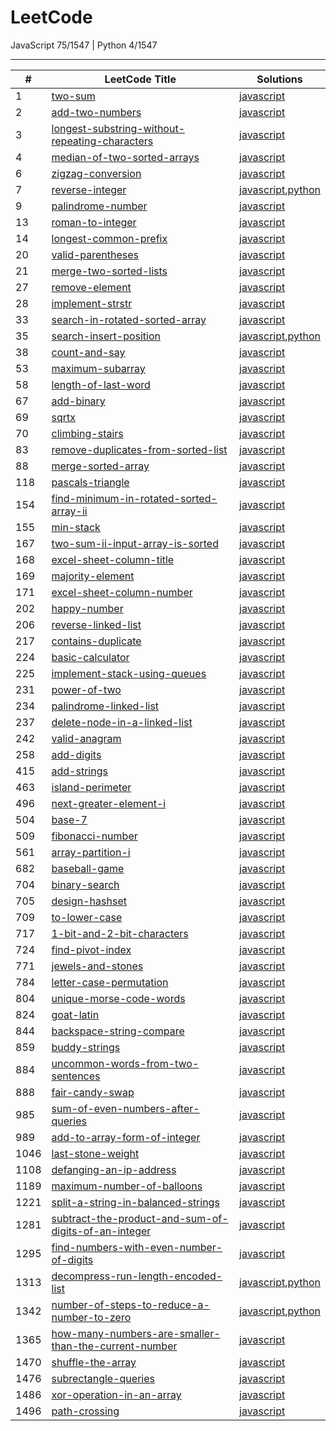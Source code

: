 # LeetCode

JavaScript 75/1547 | Python 4/1547

---

| # | LeetCode Title  | Solutions | 
 |---|---|---| 
| 1 | [two-sum](https://leetcode.com/problems/two-sum)  | [javascript](https://github.com/polunzh/leetcode/blob/master/javascript/1-two-sum.js) |
| 2 | [add-two-numbers](https://leetcode.com/problems/add-two-numbers)  | [javascript](https://github.com/polunzh/leetcode/blob/master/javascript/2-add-two-numbers.js) |
| 3 | [longest-substring-without-repeating-characters](https://leetcode.com/problems/longest-substring-without-repeating-characters)  | [javascript](https://github.com/polunzh/leetcode/blob/master/javascript/3-longest-substring-without-repeating-characters.js) |
| 4 | [median-of-two-sorted-arrays](https://leetcode.com/problems/median-of-two-sorted-arrays)  | [javascript](https://github.com/polunzh/leetcode/blob/master/javascript/4-median-of-two-sorted-arrays.js) |
| 6 | [zigzag-conversion](https://leetcode.com/problems/zigzag-conversion)  | [javascript](https://github.com/polunzh/leetcode/blob/master/javascript/6-zigzag-conversion.js) |
| 7 | [reverse-integer](https://leetcode.com/problems/reverse-integer)  | [javascript](https://github.com/polunzh/leetcode/blob/master/javascript/7-reverse-integer.js),[python](https://github.com/polunzh/leetcode/blob/master/python/7-reverse-integer.py) |
| 9 | [palindrome-number](https://leetcode.com/problems/palindrome-number)  | [javascript](https://github.com/polunzh/leetcode/blob/master/javascript/9-palindrome-number.js) |
| 13 | [roman-to-integer](https://leetcode.com/problems/roman-to-integer)  | [javascript](https://github.com/polunzh/leetcode/blob/master/javascript/13-roman-to-integer.js) |
| 14 | [longest-common-prefix](https://leetcode.com/problems/longest-common-prefix)  | [javascript](https://github.com/polunzh/leetcode/blob/master/javascript/14-longest-common-prefix.js) |
| 20 | [valid-parentheses](https://leetcode.com/problems/valid-parentheses)  | [javascript](https://github.com/polunzh/leetcode/blob/master/javascript/20-valid-parentheses.js) |
| 21 | [merge-two-sorted-lists](https://leetcode.com/problems/merge-two-sorted-lists)  | [javascript](https://github.com/polunzh/leetcode/blob/master/javascript/21-merge-two-sorted-lists.js) |
| 27 | [remove-element](https://leetcode.com/problems/remove-element)  | [javascript](https://github.com/polunzh/leetcode/blob/master/javascript/27-remove-element.js) |
| 28 | [implement-strstr](https://leetcode.com/problems/implement-strstr)  | [javascript](https://github.com/polunzh/leetcode/blob/master/javascript/28-implement-strstr.js) |
| 33 | [search-in-rotated-sorted-array](https://leetcode.com/problems/search-in-rotated-sorted-array)  | [javascript](https://github.com/polunzh/leetcode/blob/master/javascript/33-search-in-rotated-sorted-array.js) |
| 35 | [search-insert-position](https://leetcode.com/problems/search-insert-position)  | [javascript](https://github.com/polunzh/leetcode/blob/master/javascript/35-search-insert-position.js),[python](https://github.com/polunzh/leetcode/blob/master/python/35-search-insert-position.py) |
| 38 | [count-and-say](https://leetcode.com/problems/count-and-say)  | [javascript](https://github.com/polunzh/leetcode/blob/master/javascript/38-count-and-say.js) |
| 53 | [maximum-subarray](https://leetcode.com/problems/maximum-subarray)  | [javascript](https://github.com/polunzh/leetcode/blob/master/javascript/53-maximum-subarray.js) |
| 58 | [length-of-last-word](https://leetcode.com/problems/length-of-last-word)  | [javascript](https://github.com/polunzh/leetcode/blob/master/javascript/58-length-of-last-word.js) |
| 67 | [add-binary](https://leetcode.com/problems/add-binary)  | [javascript](https://github.com/polunzh/leetcode/blob/master/javascript/67-add-binary.js) |
| 69 | [sqrtx](https://leetcode.com/problems/sqrtx)  | [javascript](https://github.com/polunzh/leetcode/blob/master/javascript/69-sqrtx.js) |
| 70 | [climbing-stairs](https://leetcode.com/problems/climbing-stairs)  | [javascript](https://github.com/polunzh/leetcode/blob/master/javascript/70-climbing-stairs.js) |
| 83 | [remove-duplicates-from-sorted-list](https://leetcode.com/problems/remove-duplicates-from-sorted-list)  | [javascript](https://github.com/polunzh/leetcode/blob/master/javascript/83-remove-duplicates-from-sorted-list.js) |
| 88 | [merge-sorted-array](https://leetcode.com/problems/merge-sorted-array)  | [javascript](https://github.com/polunzh/leetcode/blob/master/javascript/88-merge-sorted-array.js) |
| 118 | [pascals-triangle](https://leetcode.com/problems/pascals-triangle)  | [javascript](https://github.com/polunzh/leetcode/blob/master/javascript/118-pascals-triangle.js) |
| 154 | [find-minimum-in-rotated-sorted-array-ii](https://leetcode.com/problems/find-minimum-in-rotated-sorted-array-ii)  | [javascript](https://github.com/polunzh/leetcode/blob/master/javascript/154-find-minimum-in-rotated-sorted-array-ii.js) |
| 155 | [min-stack](https://leetcode.com/problems/min-stack)  | [javascript](https://github.com/polunzh/leetcode/blob/master/javascript/155-min-stack.js) |
| 167 | [two-sum-ii-input-array-is-sorted](https://leetcode.com/problems/two-sum-ii-input-array-is-sorted)  | [javascript](https://github.com/polunzh/leetcode/blob/master/javascript/167-two-sum-ii-input-array-is-sorted.js) |
| 168 | [excel-sheet-column-title](https://leetcode.com/problems/excel-sheet-column-title)  | [javascript](https://github.com/polunzh/leetcode/blob/master/javascript/168-excel-sheet-column-title.js) |
| 169 | [majority-element](https://leetcode.com/problems/majority-element)  | [javascript](https://github.com/polunzh/leetcode/blob/master/javascript/169-majority-element.js) |
| 171 | [excel-sheet-column-number](https://leetcode.com/problems/excel-sheet-column-number)  | [javascript](https://github.com/polunzh/leetcode/blob/master/javascript/171-excel-sheet-column-number.js) |
| 202 | [happy-number](https://leetcode.com/problems/happy-number)  | [javascript](https://github.com/polunzh/leetcode/blob/master/javascript/202-happy-number.js) |
| 206 | [reverse-linked-list](https://leetcode.com/problems/reverse-linked-list)  | [javascript](https://github.com/polunzh/leetcode/blob/master/javascript/206-reverse-linked-list.js) |
| 217 | [contains-duplicate](https://leetcode.com/problems/contains-duplicate)  | [javascript](https://github.com/polunzh/leetcode/blob/master/javascript/217-contains-duplicate.js) |
| 224 | [basic-calculator](https://leetcode.com/problems/basic-calculator)  | [javascript](https://github.com/polunzh/leetcode/blob/master/javascript/224-basic-calculator.js) |
| 225 | [implement-stack-using-queues](https://leetcode.com/problems/implement-stack-using-queues)  | [javascript](https://github.com/polunzh/leetcode/blob/master/javascript/225-implement-stack-using-queues.js) |
| 231 | [power-of-two](https://leetcode.com/problems/power-of-two)  | [javascript](https://github.com/polunzh/leetcode/blob/master/javascript/231-power-of-two.js) |
| 234 | [palindrome-linked-list](https://leetcode.com/problems/palindrome-linked-list)  | [javascript](https://github.com/polunzh/leetcode/blob/master/javascript/234-palindrome-linked-list.js) |
| 237 | [delete-node-in-a-linked-list](https://leetcode.com/problems/delete-node-in-a-linked-list)  | [javascript](https://github.com/polunzh/leetcode/blob/master/javascript/237-delete-node-in-a-linked-list.js) |
| 242 | [valid-anagram](https://leetcode.com/problems/valid-anagram)  | [javascript](https://github.com/polunzh/leetcode/blob/master/javascript/242-valid-anagram.js) |
| 258 | [add-digits](https://leetcode.com/problems/add-digits)  | [javascript](https://github.com/polunzh/leetcode/blob/master/javascript/258-add-digits.js) |
| 415 | [add-strings](https://leetcode.com/problems/add-strings)  | [javascript](https://github.com/polunzh/leetcode/blob/master/javascript/415-add-strings.js) |
| 463 | [island-perimeter](https://leetcode.com/problems/island-perimeter)  | [javascript](https://github.com/polunzh/leetcode/blob/master/javascript/463-island-perimeter.js) |
| 496 | [next-greater-element-i](https://leetcode.com/problems/next-greater-element-i)  | [javascript](https://github.com/polunzh/leetcode/blob/master/javascript/496-next-greater-element-i.js) |
| 504 | [base-7](https://leetcode.com/problems/base-7)  | [javascript](https://github.com/polunzh/leetcode/blob/master/javascript/504-base-7.js) |
| 509 | [fibonacci-number](https://leetcode.com/problems/fibonacci-number)  | [javascript](https://github.com/polunzh/leetcode/blob/master/javascript/509-fibonacci-number.js) |
| 561 | [array-partition-i](https://leetcode.com/problems/array-partition-i)  | [javascript](https://github.com/polunzh/leetcode/blob/master/javascript/561-array-partition-i.js) |
| 682 | [baseball-game](https://leetcode.com/problems/baseball-game)  | [javascript](https://github.com/polunzh/leetcode/blob/master/javascript/682-baseball-game.js) |
| 704 | [binary-search](https://leetcode.com/problems/binary-search)  | [javascript](https://github.com/polunzh/leetcode/blob/master/javascript/704-binary-search.js) |
| 705 | [design-hashset](https://leetcode.com/problems/design-hashset)  | [javascript](https://github.com/polunzh/leetcode/blob/master/javascript/705-design-hashset.js) |
| 709 | [to-lower-case](https://leetcode.com/problems/to-lower-case)  | [javascript](https://github.com/polunzh/leetcode/blob/master/javascript/709-to-lower-case.js) |
| 717 | [1-bit-and-2-bit-characters](https://leetcode.com/problems/1-bit-and-2-bit-characters)  | [javascript](https://github.com/polunzh/leetcode/blob/master/javascript/717-1-bit-and-2-bit-characters.js) |
| 724 | [find-pivot-index](https://leetcode.com/problems/find-pivot-index)  | [javascript](https://github.com/polunzh/leetcode/blob/master/javascript/724-find-pivot-index.js) |
| 771 | [jewels-and-stones](https://leetcode.com/problems/jewels-and-stones)  | [javascript](https://github.com/polunzh/leetcode/blob/master/javascript/771-jewels-and-stones.js) |
| 784 | [letter-case-permutation](https://leetcode.com/problems/letter-case-permutation)  | [javascript](https://github.com/polunzh/leetcode/blob/master/javascript/784-letter-case-permutation.js) |
| 804 | [unique-morse-code-words](https://leetcode.com/problems/unique-morse-code-words)  | [javascript](https://github.com/polunzh/leetcode/blob/master/javascript/804-unique-morse-code-words.js) |
| 824 | [goat-latin](https://leetcode.com/problems/goat-latin)  | [javascript](https://github.com/polunzh/leetcode/blob/master/javascript/824-goat-latin.js) |
| 844 | [backspace-string-compare](https://leetcode.com/problems/backspace-string-compare)  | [javascript](https://github.com/polunzh/leetcode/blob/master/javascript/844-backspace-string-compare.js) |
| 859 | [buddy-strings](https://leetcode.com/problems/buddy-strings)  | [javascript](https://github.com/polunzh/leetcode/blob/master/javascript/859-buddy-strings.js) |
| 884 | [uncommon-words-from-two-sentences](https://leetcode.com/problems/uncommon-words-from-two-sentences)  | [javascript](https://github.com/polunzh/leetcode/blob/master/javascript/884-uncommon-words-from-two-sentences.js) |
| 888 | [fair-candy-swap](https://leetcode.com/problems/fair-candy-swap)  | [javascript](https://github.com/polunzh/leetcode/blob/master/javascript/888-fair-candy-swap.js) |
| 985 | [sum-of-even-numbers-after-queries](https://leetcode.com/problems/sum-of-even-numbers-after-queries)  | [javascript](https://github.com/polunzh/leetcode/blob/master/javascript/985-sum-of-even-numbers-after-queries.js) |
| 989 | [add-to-array-form-of-integer](https://leetcode.com/problems/add-to-array-form-of-integer)  | [javascript](https://github.com/polunzh/leetcode/blob/master/javascript/989-add-to-array-form-of-integer.js) |
| 1046 | [last-stone-weight](https://leetcode.com/problems/last-stone-weight)  | [javascript](https://github.com/polunzh/leetcode/blob/master/javascript/1046-last-stone-weight.js) |
| 1108 | [defanging-an-ip-address](https://leetcode.com/problems/defanging-an-ip-address)  | [javascript](https://github.com/polunzh/leetcode/blob/master/javascript/1108-defanging-an-ip-address.js) |
| 1189 | [maximum-number-of-balloons](https://leetcode.com/problems/maximum-number-of-balloons)  | [javascript](https://github.com/polunzh/leetcode/blob/master/javascript/1189-maximum-number-of-balloons.js) |
| 1221 | [split-a-string-in-balanced-strings](https://leetcode.com/problems/split-a-string-in-balanced-strings)  | [javascript](https://github.com/polunzh/leetcode/blob/master/javascript/1221-split-a-string-in-balanced-strings.js) |
| 1281 | [subtract-the-product-and-sum-of-digits-of-an-integer](https://leetcode.com/problems/subtract-the-product-and-sum-of-digits-of-an-integer)  | [javascript](https://github.com/polunzh/leetcode/blob/master/javascript/1281-subtract-the-product-and-sum-of-digits-of-an-integer.js) |
| 1295 | [find-numbers-with-even-number-of-digits](https://leetcode.com/problems/find-numbers-with-even-number-of-digits)  | [javascript](https://github.com/polunzh/leetcode/blob/master/javascript/1295-find-numbers-with-even-number-of-digits.js) |
| 1313 | [decompress-run-length-encoded-list](https://leetcode.com/problems/decompress-run-length-encoded-list)  | [javascript](https://github.com/polunzh/leetcode/blob/master/javascript/1313-decompress-run-length-encoded-list.js),[python](https://github.com/polunzh/leetcode/blob/master/python/1313-decompress-run-length-encoded-list.py) |
| 1342 | [number-of-steps-to-reduce-a-number-to-zero](https://leetcode.com/problems/number-of-steps-to-reduce-a-number-to-zero)  | [javascript](https://github.com/polunzh/leetcode/blob/master/javascript/1342-number-of-steps-to-reduce-a-number-to-zero.js),[python](https://github.com/polunzh/leetcode/blob/master/python/1342-number-of-steps-to-reduce-a-number-to-zero.py) |
| 1365 | [how-many-numbers-are-smaller-than-the-current-number](https://leetcode.com/problems/how-many-numbers-are-smaller-than-the-current-number)  | [javascript](https://github.com/polunzh/leetcode/blob/master/javascript/1365-how-many-numbers-are-smaller-than-the-current-number.js) |
| 1470 | [shuffle-the-array](https://leetcode.com/problems/shuffle-the-array)  | [javascript](https://github.com/polunzh/leetcode/blob/master/javascript/1470-shuffle-the-array.js) |
| 1476 | [subrectangle-queries](https://leetcode.com/problems/subrectangle-queries)  | [javascript](https://github.com/polunzh/leetcode/blob/master/javascript/1476-subrectangle-queries.js) |
| 1486 | [xor-operation-in-an-array](https://leetcode.com/problems/xor-operation-in-an-array)  | [javascript](https://github.com/polunzh/leetcode/blob/master/javascript/1486-xor-operation-in-an-array.js) |
| 1496 | [path-crossing](https://leetcode.com/problems/path-crossing)  | [javascript](https://github.com/polunzh/leetcode/blob/master/javascript/1496-path-crossing.js) |